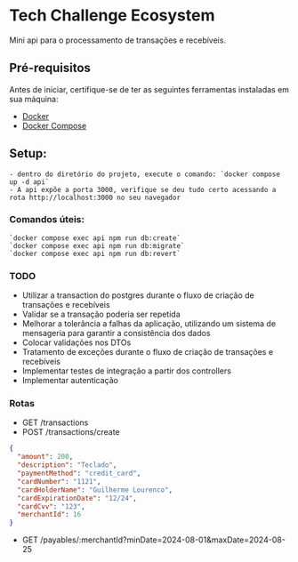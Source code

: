 # Tech Challenge Ecosystem

Mini api para o processamento de transações e recebíveis.

## Pré-requisitos

Antes de iniciar, certifique-se de ter as seguintes ferramentas instaladas em sua máquina:

- [Docker](https://www.docker.com/get-started)
- [Docker Compose](https://docs.docker.com/compose/install/)


## Setup:
    - dentro do diretório do projeto, execute o comando: `docker compose up -d api`
    - A api expõe a porta 3000, verifique se deu tudo certo acessando a rota http://localhost:3000 no seu navegador



### Comandos úteis:
    `docker compose exec api npm run db:create`
    `docker compose exec api npm run db:migrate`
    `docker compose exec api npm run db:revert`

### TODO
  - Utilizar a transaction do postgres durante o fluxo de criação de transações e recebíveis
  - Validar se a transação poderia ser repetida
  - Melhorar a tolerância a falhas da aplicação, utilizando um sistema de mensageria para garantir a consistência dos dados
  - Colocar validações nos DTOs 
  - Tratamento de exceções durante o fluxo de criação de transações e recebíveis
  - Implementar testes de integração a partir dos controllers
  - Implementar autenticação


### Rotas

- GET /transactions
- POST /transactions/create
```json
{
  "amount": 200,
  "description": "Teclado",
  "paymentMethod": "credit_card",
  "cardNumber": "1121",
  "cardHolderName": "Guilherme Lourenco",
  "cardExpirationDate": "12/24",
  "cardCvv": "123",
  "merchantId": 16
}
```
- GET /payables/:merchantId?minDate=2024-08-01&maxDate=2024-08-25


